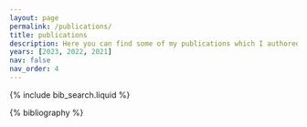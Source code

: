 ```yaml
---
layout: page
permalink: /publications/
title: publications
description: Here you can find some of my publications which I authored or co-authored
years: [2023, 2022, 2021]
nav: false
nav_order: 4
---
```


<!-- _pages/publications.md -->

<!-- Bibsearch Feature -->

{% include bib_search.liquid %}

<div class="publications">

{% bibliography %}

</div>
